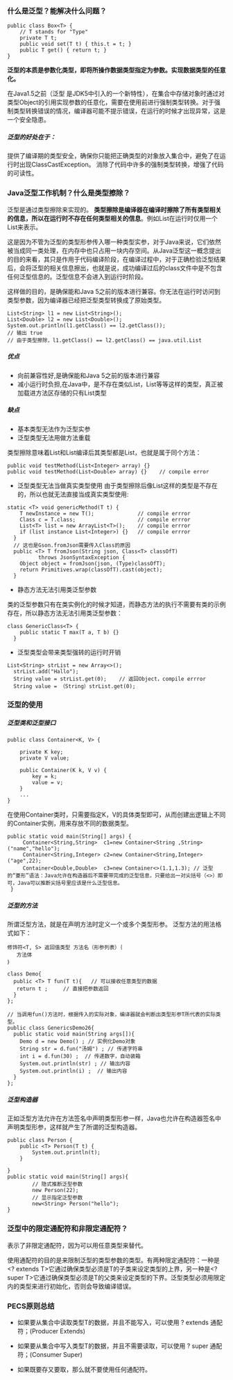 ### 什么是泛型？能解决什么问题？

```
public class Box<T> {
    // T stands for "Type"
    private T t;
    public void set(T t) { this.t = t; }
    public T get() { return t; }
}
```

**泛型的本质是参数化类型，即将所操作数据类型指定为参数。实现数据类型的任意化。**

在Java1.5之前（泛型 是JDK5中引入的一个新特性），在集合中存储对象时通过对类型Object的引用实现参数的任意化，需要在使用前进行强制类型转换。对于强制类型转换错误的情况，编译器可能不提示错误，在运行的时候才出现异常，这是一个安全隐患。
##### 泛型的好处在于：

提供了编译期的类型安全，确保你只能把正确类型的对象放入集合中，避免了在运行时出现ClassCastException。
消除了代码中许多的强制类型转换，增强了代码的可读性。
### Java泛型工作机制？什么是类型擦除？
泛型是通过类型擦除来实现的。
**类型擦除是编译器在编译时擦除了所有类型相关的信息，所以在运行时不存在任何类型相关的信息**。例如List在运行时仅用一个List来表示。

这是因为不管为泛型的类型形参传入哪一种类型实参，对于Java来说，它们依然被当成同一类处理，在内存中也只占用一块内存空间。从Java泛型这一概念提出的目的来看，其只是作用于代码编译阶段，在编译过程中，对于正确检验泛型结果后，会将泛型的相关信息擦出，也就是说，成功编译过后的class文件中是不包含任何泛型信息的。泛型信息不会进入到运行时阶段。

这样做的目的，是确保能和Java 5之前的版本进行兼容。你无法在运行时访问到类型参数，因为编译器已经把泛型类型转换成了原始类型。


```
List<String> l1 = new List<String>();
List<Double> l2 = new List<Double>();
System.out.println(l1.getClass() == l2.getClass());
// 输出 true
// 由于类型擦除，l1.getClass() == l2.getClass() == java.util.List
```
##### 优点
- 向前兼容性好,是确保能和Java 5之前的版本进行兼容
- 减小运行时负担,在Java中，是不存在类似List，List等等这样的类型，真正被加载进方法区存储的只有List类型
##### 缺点
- 基本类型无法作为泛型实参
- 泛型类型无法用做方法重载

类型擦除意味着List和List编译后其类型都是List，也就是属于同个方法：

```
public void testMethod(List<Integer> array) {}
public void testMethod(List<Double> array) {}    // compile error
```


- 泛型类型无法当做真实类型使用
由于类型擦除后像List这样的类型是不存在的，所以也就无法直接当成真实类型使用:

```
static <T> void genericMethod(T t) {
    T newInstance = new T();              // compile errror
    Class c = T.class;                    // compile errror
    List<T> list = new ArrayList<T>();    // compile errror
    if (list instance List<Integer>) {}   // compile errror
  }
  // 这也是Gson.fromJson需要传入Class的原因
  public <T> T fromJson(String json, Class<T> classOfT) 
          throws JsonSyntaxException {
    Object object = fromJson(json, (Type)classOfT);
    return Primitives.wrap(classOfT).cast(object);
  }
```
- 静态方法无法引用类泛型参数

类的泛型参数只有在类实例化的时候才知道，而静态方法的执行不需要有类的示例存在，所以静态方法无法引用类泛型参数：

```
class GenericClass<T> {
    public static T max(T a, T b) {}
  }
```


- 泛型类型会带来类型强转的运行时开销

```
List<String> strList = new Array<>();
  strList.add("Hallo");
  String value = strList.get(0);	// 返回Object，compile errror
  String value = （String）strList.get(0);
```
### 泛型的使用
##### 泛型类和泛型接口

```
public class Container<K, V> {

    private K key;
    private V value;

    public Container(K k, V v) {
        key = k;
        value = v;
    }
    ...
}
```


在使用Container类时，只需要指定K，V的具体类型即可，从而创建出逻辑上不同的Container实例，用来存放不同的数据类型。


```
public static void main(String[] args) {
     Container<String,String>  c1=new Container<String ,String>("name","hello");
     Container<String,Integer> c2=new Container<String,Integer>("age",22);
     Container<Double,Double>  c3=new Container<>(1.1,1.3);	// 泛型的“菱形”语法：Java允许在构造器后不需要带完成的泛型信息，只要给出一对尖括号（<>）即可，Java可以推断尖括号里应该是什么泛型信息。
 }
```

##### 泛型的方法
所谓泛型方法，就是在声明方法时定义一个或多个类型形参。 泛型方法的用法格式如下：
```
修饰符<T, S> 返回值类型 方法名（形参列表）｛
   方法体
｝

class Demo{  
  public <T> T fun(T t){   // 可以接收任意类型的数据  
   return t ;     // 直接把参数返回  
  }  
};  

// 当调用fun()方法时，根据传入的实际对象，编译器就会判断出类型形参T所代表的实际类型。
public class GenericsDemo26{  
  public static void main(String args[]){  
    Demo d = new Demo() ; // 实例化Demo对象  
    String str = d.fun("汤姆") ; // 传递字符串  
    int i = d.fun(30) ;  // 传递数字，自动装箱  
    System.out.println(str) ; // 输出内容  
    System.out.println(i) ;  // 输出内容  
  }  
};
```


##### 泛型构造器
正如泛型方法允许在方法签名中声明类型形参一样，Java也允许在构造器签名中声明类型形参，这样就产生了所谓的泛型构造器。

```
public class Person {
    public <T> Person(T t) {
        System.out.println(t);
    }

}
public static void main(String[] args){
        // 隐式推断泛型参数
        new Person(22);
        // 显示指定泛型参数
        new<String> Person("hello");
}
```
### 泛型中的限定通配符和非限定通配符？
<?>表示了非限定通配符，因为<?>可以用任意类型来替代。
使用通配符的目的是来限制泛型的类型参数的类型。有两种限定通配符：一种是<? extends T>它通过确保类型必须是T的子类来设定类型的上界，另一种是<? super T>它通过确保类型必须是T的父类来设定类型的下界。泛型类型必须用限定内的类型来进行初始化，否则会导致编译错误。

### PECS原则总结

- 如果要从集合中读取类型T的数据，并且不能写入，可以使用 ? extends 通配符；(Producer Extends)
- 如果要从集合中写入类型T的数据，并且不需要读取，可以使用 ? super 通配符；(Consumer Super)

- 如果既要存又要取，那么就不要使用任何通配符。


